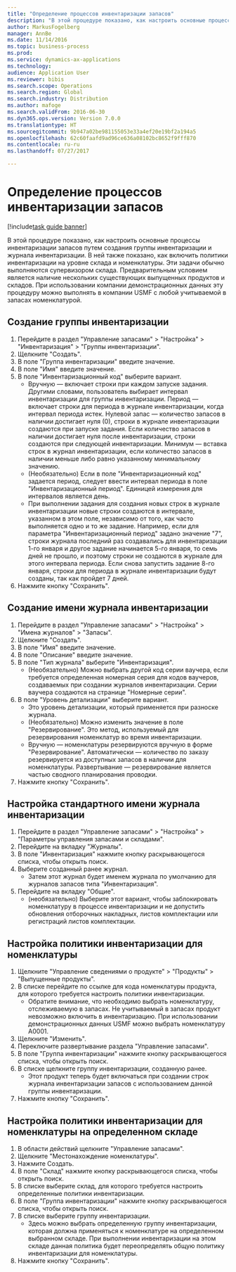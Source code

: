 ```yaml
--- 
title: "Определение процессов инвентаризации запасов"
description: "В этой процедуре показано, как настроить основные процессы инвентаризации запасов путем создания группы инвентаризации и журнала инвентаризации."
author: MarkusFogelberg
manager: AnnBe
ms.date: 11/14/2016
ms.topic: business-process
ms.prod: 
ms.service: dynamics-ax-applications
ms.technology: 
audience: Application User
ms.reviewer: bibis
ms.search.scope: Operations
ms.search.region: Global
ms.search.industry: Distribution
ms.author: mafoge
ms.search.validFrom: 2016-06-30
ms.dyn365.ops.version: Version 7.0.0
ms.translationtype: HT
ms.sourcegitcommit: 9b947a02be981155053e33a4ef20e19bf2a194a5
ms.openlocfilehash: 62c60faafd9ad96ce636a08102bc8652f9fff870
ms.contentlocale: ru-ru
ms.lasthandoff: 07/27/2017

---
```

# <a name="define-inventory-counting-processes"></a>Определение процессов инвентаризации запасов

[!include[task guide banner](../../includes/task-guide-banner.md)]

В этой процедуре показано, как настроить основные процессы инвентаризации запасов путем создания группы инвентаризации и журнала инвентаризации. В ней также показано, как включить политики инвентаризации на уровне склада и номенклатуры. Эти задачи обычно выполняются супервизором склада. Предварительным условием является наличие нескольких существующих выпущенных продуктов и складов. При использовании компании демонстрационных данных эту процедуру можно выполнять в компании USMF с любой учитываемой в запасах номенклатурой.


## <a name="create-a-counting-group"></a>Создание группы инвентаризации
1. Перейдите в раздел "Управление запасами" > "Настройка" > "Инвентаризация" > "Группы инвентаризации".
2. Щелкните "Создать".
3. В поле "Группа инвентаризации" введите значение.
4. В поле "Имя" введите значение.
5. В поле "Инвентаризационный код" выберите вариант.
    * Вручную — включает строки при каждом запуске задания. Другими словами, пользователь выбирает интервал инвентаризации для группы инвентаризации.  Период — включает строки для периода в журнале инвентаризации, когда интервал периода истек.   Нулевой запас — количество запасов в наличии достигает нуля (0), строки в журнале инвентаризации создаются при запуске задания. Если количество запасов в наличии достигает нуля после инвентаризации, строки создаются при следующей инвентаризации.   Минимум — вставка строк в журнал инвентаризации, если количество запасов в наличии меньше либо равно указанному минимальному значению.  
    * (Необязательно) Если в поле "Инвентаризационный код" задается период, следует ввести интервал периода в поле "Инвентаризационный период". Единицей измерения для интервалов является день.  
    * При выполнении задания для создания новых строк в журнале инвентаризации новые строки создаются в интервале, указанном в этом поле, независимо от того, как часто выполняется одно и то же задание. Например, если для параметра "Инвентаризационный период" задано значение "7", строки журнала последний раз создавались для инвентаризации 1-го января и другое задание начинается 5-го января, то семь дней не прошло, и поэтому строки не создаются в журнале для этого интервала периода. Если снова запустить задание 8-го января, строки для периода в журнале инвентаризации будут созданы, так как пройдет 7 дней.  
6. Нажмите кнопку "Сохранить".

## <a name="create-a-counting-journal-name"></a>Создание имени журнала инвентаризации
1. Перейдите в раздел "Управление запасами" > "Настройка" > "Имена журналов" > "Запасы".
2. Щелкните "Создать".
3. В поле "Имя" введите значение.
4. В поле "Описание" введите значение.
5. В поле "Тип журнала" выберите "Инвентаризация".
    * (Необязательно) Можно выбрать другой код серии ваучера, если требуется определенная номерная серия для кодов ваучеров, создаваемых при создании журналов инвентаризации. Серии ваучера создаются на странице "Номерные серии".  
6. В поле "Уровень детализации" выберите вариант.
    * Это уровень детализации, который применяется при разноске журнала.  
    * (Необязательно) Можно изменить значение в поле "Резервирование". Это метод, используемый для резервирования номенклатур во время инвентаризации.   
    * Вручную — номенклатуры резервируются вручную в форме "Резервирование".   Автоматически — количество по заказу резервируется из доступных запасов в наличии для номенклатуры.   Развертывание — резервирование является частью сводного планирования проводки.  
7. Нажмите кнопку "Сохранить".

## <a name="set-standard-counting-journal-name"></a>Настройка стандартного имени журнала инвентаризации
1. Перейдите в раздел "Управление запасами" > "Настройка" > "Параметры управления запасами и складами".
2. Перейдите на вкладку "Журналы".
3. В поле "Инвентаризация" нажмите кнопку раскрывающегося списка, чтобы открыть поиск.
4. Выберите созданный ранее журнал.
    * Затем этот журнал будет именем журнала по умолчанию для журналов запасов типа "Инвентаризация".  
5. Перейдите на вкладку "Общие".
    * (необязательно) Выберите этот вариант, чтобы заблокировать номенклатуру в процессе инвентаризации и не допустить обновления отборочных накладных, листов комплектации или регистраций листов комплектации.  

## <a name="set-the-counting-policy-for-an-item"></a>Настройка политики инвентаризации для номенклатуры
1. Щелкните "Управление сведениями о продукте" > "Продукты" > "Выпущенные продукты".
2. В списке перейдите по ссылке для кода номенклатуры продукта, для которого требуется настроить политики инвентаризации.
    * Обратите внимание, что необходимо выбрать номенклатуру, отслеживаемую в запасах. Не учитываемый в запасах продукт невозможно включить в инвентаризацию. При использовании демонстрационных данных USMF можно выбрать номенклатуру A0001.  
3. Щелкните "Изменить".
4. Переключите развертывание раздела "Управление запасами".
5. В поле "Группа инвентаризации" нажмите кнопку раскрывающегося списка, чтобы открыть поиск.
6. В списке щелкните группу инвентаризации, созданную ранее.
    * Этот продукт теперь будет включаться при создании строк журнала инвентаризации запасов с использованием данной группы инвентаризации.  
7. Нажмите кнопку "Сохранить".

## <a name="set-the-counting-policy-for-an-item-in-a-specific-warehouse"></a>Настройка политики инвентаризации для номенклатуры на определенном складе
1. В области действий щелкните "Управление запасами".
2. Щелкните "Местонахождение номенклатуры".
3. Нажмите Создать.
4. В поле "Склад" нажмите кнопку раскрывающегося списка, чтобы открыть поиск.
5. В списке выберите склад, для которого требуется настроить определенные политики инвентаризации.
6. В поле "Группа инвентаризации" нажмите кнопку раскрывающегося списка, чтобы открыть поиск.
7. В списке выберите группу инвентаризации.
    * Здесь можно выбрать определенную группу инвентаризации, которая должна применяться к номенклатуре на определенном выбранном складе. При выполнении инвентаризации на этом складе данная политика будет переопределять общую политику инвентаризации для номенклатуры.  
8. Нажмите кнопку "Сохранить".


